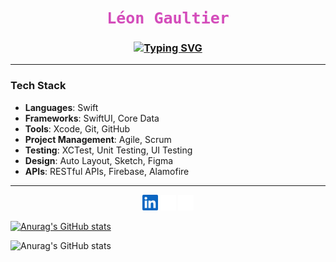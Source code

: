  <h1 align="center" style="font-family: 'Fira Code', monospace; color: #D44DBBFF; font-size: 25px; font-weight: bold;">Léon Gaultier</h1>
<h3 align="center">
  <a href="https://github.com/your-username">
    <img src="https://readme-typing-svg.herokuapp.com?font=Fira+Code&size=25&pause=1000&color=D44DBBFF&center=true&vCenter=true&width=600&height=70&lines=Hey+there,+World!;Focusing+on+Swift+and+iOS+development!;Learning+new+things+every+day..." alt="Typing SVG">
  </a>
</h3>






___________________________________________

### Tech Stack
- **Languages**: Swift
- **Frameworks**: SwiftUI, Core Data
- **Tools**: Xcode, Git, GitHub
- **Project Management**: Agile, Scrum
- **Testing**: XCTest, Unit Testing, UI Testing
- **Design**: Auto Layout, Sketch, Figma
- **APIs**: RESTful APIs, Firebase, Alamofire

____________________________________________

<p align="center">
  <a href="https://linkedin.com/in/leon_gaultier"><img src="assets/linkedin1.svg" alt="LinkedIn" width="25" height="25"></a>
  <a href="https://instagram.com/in/leon_gaultier"><img src="assets/instagram1.svg" alt="Instagram" width="25" height="25"></a>
  <a href="https://x.com/leon_gaultier"><img src="assets/x2.svg" alt="Twitter" width="25" height="25"></a>
</p>

[![Anurag's GitHub stats](https://github-readme-stats.vercel.app/api?username=leongaultierr)](https://github.com/anuraghazra/github-readme-stats)

![Anurag's GitHub stats](https://github-readme-stats.vercel.app/api?username=leongaultierr&show_icons=true&theme=dracula)
